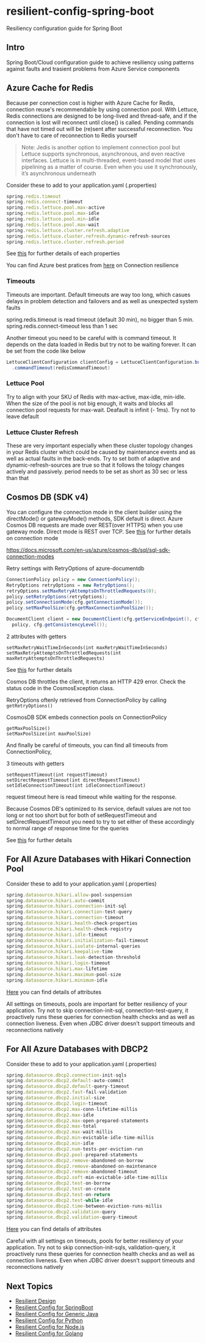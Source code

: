 # resilient-config-spring-boot
Resiliency configuration guide for Spring Boot

## Intro

Spring Boot/Cloud configuration guide to achieve resiliency using patterns against faults and trasient problems from Azure Service components

## Azure Cache for Redis

Because per connection cost is higher with Azure Cache for Redis, connection reuse's recommendable by using connection pool. With Lettuce, Redis connections are designed to be long-lived and thread-safe, and if the connection is lost will reconnect until close() is called. Pending commands that have not timed out will be (re)sent after successful reconnection. You don't have to care of reconnection to Redis yourself

> Note: Jedis is another option to implement connection pool but Lettuce supports synchronous, asynchronous, and even reactive interfaces. Lettuce is in multi-threaded, event-based model that uses pipelining as a matter of course. Even when you use it synchronously, it’s asynchronous underneath

Consider these to add to your application.yaml (.properties)

```javascript
spring.redis.timeout
spring.redis.connect-timeout
spring.redis.lettuce.pool.max-active
spring.redis.lettuce.pool.max-idle
spring.redis.lettuce.pool.min-idle
spring.redis.lettuce.pool.max-wait
spring.redis.lettuce.cluster.refresh.adaptive
spring.redis.lettuce.cluster.refresh.dynamic-refresh-sources
spring.redis.lettuce.cluster.refresh.period
```

See [this](https://docs.spring.io/spring-boot/docs/current/reference/htmlsingle/#application-properties.data.spring.redis.timeout) for further details of each properties

You can find Azure best pratices from [here](
https://docs.microsoft.com/en-us/azure/azure-cache-for-redis/cache-best-practices-connection) on Connection resilience

### Timeouts

Timeouts are important. Default timeouts are way too long, which casues delays in problem detection and failovers and as well as unexpected system faults

spring.redis.timeout is read timeout (default 30 min), no bigger than 5 min. spring.redis.connect-timeout less than 1 sec

Another timeout you need to be careful with is command timeout. It depends on the data loaded in Redis but try not to be waiting forever. It can be set from the code like below

```Java
LettuceClientConfiguration clientConfig = LettuceClientConfiguration.builder()
  .commandTimeout(redisCommandTimeout) 
```

### Lettuce Pool

Try to align with your SKU of Redis with max-active, max-idle, min-idle. When the size of the pool is not big enough, it waits and blocks all connection pool requests for max-wait. Deafault is infinit (- 1ms). Try not to leave default

### Lettuce Cluster Refresh

These are very important especially when these cluster topology changes in your Redis cluster which could be caused by maintenance events and as well as actual faults in the back-ends. Try to set both of adaptive and dynamic-refresh-sources are true so that it follows the tology changes actively and passively. period needs to be set as short as 30 sec or less than that

## Cosmos DB (SDK v4)

You can configure the connection mode in the client builder using the directMode() or gatewayMode() methods, SDK default is direct. Azure Cosmos DB requests are made over REST(over HTTPS) when you use gateway mode. Direct mode is REST over TCP. See [this](https://docs.microsoft.com/en-us/azure/cosmos-db/sql/sql-sdk-connection-modes) for further details on connection mode

https://docs.microsoft.com/en-us/azure/cosmos-db/sql/sql-sdk-connection-modes

Retry settings with RetryOptions of azure-documentdb

```Java
ConnectionPolicy policy = new ConnectionPolicy();
RetryOptions retryOptions = new RetryOptions();
retryOptions.setMaxRetryAttemptsOnThrottledRequests(0);
policy.setRetryOptions(retryOptions);
policy.setConnectionMode(cfg.getConnectionMode());
policy.setMaxPoolSize(cfg.getMaxConnectionPoolSize());

DocumentClient client = new DocumentClient(cfg.getServiceEndpoint(), cfg.getMasterKey(),
  policy, cfg.getConsistencyLevel());
```

2 attributes with getters
```
setMaxRetryWaitTimeInSeconds(int maxRetryWaitTimeInSeconds)
setMaxRetryAttemptsOnThrottledRequests(int maxRetryAttemptsOnThrottledRequests)
```

See [this](https://docs.microsoft.com/en-us/java/api/com.microsoft.azure.documentdb.retryoptions?view=azure-java-stable) for further details

Cosmos DB throttles the client, it returns an HTTP 429 error. Check the status code in the CosmosException class. 

RetryOptions oftenly retrieved from ConnectionPolicy by calling `getRetryOptions()`

CosmosDB SDK embeds connection pools on ConnectionPolicy

```
getMaxPoolSize()
setMaxPoolSize(int maxPoolSize)
```

And finally be careful of timeouts, you can find all timeouts from ConnectionPolicy, 

3 timeouts with getters
```
setRequestTimeout(int requestTimeout)
setDirectRequestTimeout(int directRequestTimeout)
setIdleConnectionTimeout(int idleConnectionTimeout)
```
request timeout here is read timeout while waiting for the response. 

Because Cosmos DB's optimized to its service, default values are not too long or not too short but for both of setRequestTimeout and setDirectRequestTimeout you need to try to set either of these accordingly to normal range of response time for the queries

See [this](https://docs.microsoft.com/en-us/java/api/com.microsoft.azure.documentdb.connectionpolicy?view=azure-java-stable) for further details

## For All Azure Databases with Hikari Connection Pool

Consider these to add to your application.yaml (.properties)

```javascript
spring.datasource.hikari.allow-pool-suspension
spring.datasource.hikari.auto-commit
spring.datasource.hikari.connection-init-sql
spring.datasource.hikari.connection-test-query
spring.datasource.hikari.connection-timeout
spring.datasource.hikari.health-check-properties
spring.datasource.hikari.health-check-registry
spring.datasource.hikari.idle-timeout
spring.datasource.hikari.initialization-fail-timeout
spring.datasource.hikari.isolate-internal-queries
spring.datasource.hikari.keepalive-time
spring.datasource.hikari.leak-detection-threshold
spring.datasource.hikari.login-timeout
spring.datasource.hikari.max-lifetime
spring.datasource.hikari.maximum-pool-size
spring.datasource.hikari.minimum-idle
```

[Here](https://github.com/brettwooldridge/HikariCP) you can find details of attributes

All settings on timeouts, pools are important for better resiliency of your application. Try not to skip connection-init-sql, connection-test-query, it proactively runs these queries for connection health checks and as well as connection liveness. Even when JDBC driver doesn't support timeouts and reconnections natively

## For All Azure Databases with DBCP2

Consider these to add to your application.yaml (.properties)

```javascript
spring.datasource.dbcp2.connection-init-sqls
spring.datasource.dbcp2.default-auto-commit
spring.datasource.dbcp2.default-query-timeout
spring.datasource.dbcp2.fast-fail-validation
spring.datasource.dbcp2.initial-size
spring.datasource.dbcp2.login-timeout
spring.datasource.dbcp2.max-conn-lifetime-millis
spring.datasource.dbcp2.max-idle
spring.datasource.dbcp2.max-open-prepared-statements
spring.datasource.dbcp2.max-total
spring.datasource.dbcp2.max-wait-millis
spring.datasource.dbcp2.min-evictable-idle-time-millis
spring.datasource.dbcp2.min-idle
spring.datasource.dbcp2.num-tests-per-eviction-run
spring.datasource.dbcp2.pool-prepared-statements
spring.datasource.dbcp2.remove-abandoned-on-borrow
spring.datasource.dbcp2.remove-abandoned-on-maintenance
spring.datasource.dbcp2.remove-abandoned-timeout
spring.datasource.dbcp2.soft-min-evictable-idle-time-millis
spring.datasource.dbcp2.test-on-borrow
spring.datasource.dbcp2.test-on-create
spring.datasource.dbcp2.test-on-return
spring.datasource.dbcp2.test-while-idle
spring.datasource.dbcp2.time-between-eviction-runs-millis
spring.datasource.dbcp2.validation-query
spring.datasource.dbcp2.validation-query-timeout
```

[Here](https://commons.apache.org/proper/commons-dbcp/configuration.html) you can find details of attributes

Careful with all settings on timeouts, pools for better resiliency of your application. Try not to skip connection-init-sqls, validation-query, it proactively runs these queries for connection health checks and as well as connection liveness. Even when JDBC driver doesn't support timeouts and reconnections natively

## Next Topics

- [Resilient Design](REAMD.md)
- [Resilient Config for SpringBoot](resilient-config-spring-boot.md)
- [Resilient Config for Generic Java](resilient-config-generic-java.md)
- [Resilient Config for Python](resilient-config-python.md)
- [Resilient Config for Node.js](resilient-config-nodejs.md)
- [Resilient Config for Golang](resilient-config-golang.md)
